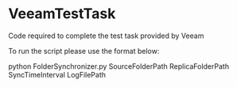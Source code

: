 # VeeamTestTask
Code required to complete the test task provided by Veeam

To run the script please use the format below:

python FolderSynchronizer.py SourceFolderPath ReplicaFolderPath SyncTimeInterval LogFilePath
